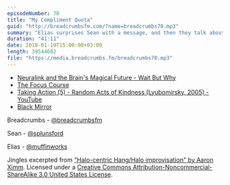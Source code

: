 ```yaml
---
episodeNumber: 70
title: "My Compliment Quota"
guid: "http://breadcrumbsfm.com/?name=breadcrumbs70.mp3"
summary: "Elias surprises Sean with a message, and then they talk about communication, compliments, and sincerity."
duration: "41:11"
date: 2018-01-19T15:00:00+03:00
length: 39544602
file: "https://media.breadcrumbs.fm/breadcrumbs70.mp3"
---
```


- [Neuralink and the Brain's Magical Future - Wait But Why](https://waitbutwhy.com/2017/04/neuralink.html)
- [The Focus Course](https://thefocuscourse.com/)
- [Taking Action (5) - Random Acts of Kindness (Lyubomirsky, 2005) - YouTube](https://youtu.be/KTqQzTJWZUk)
- [Black Mirror](https://www.netflix.com/title/70264888?s=i&trkid=14170032)

Breadcrumbs - [@breadcrumbsfm](https://twitter.com/breadcrumbsfm)

Sean - [@splunsford](https://twitter.com/splunsford)

Elias - [@muffinworks](https://twitter.com/muffinworks)

Jingles excerpted from ["Halo-centric Hang/Halo improvisation" by Aaron Ximm](http://freemusicarchive.org/music/aaron_ximm/handpans_and_the_hang/). Licensed under a [Creative Commons Attribution-Noncommercial-ShareAlike 3.0 United States License](http://creativecommons.org/licenses/by-nc-sa/3.0/us/).